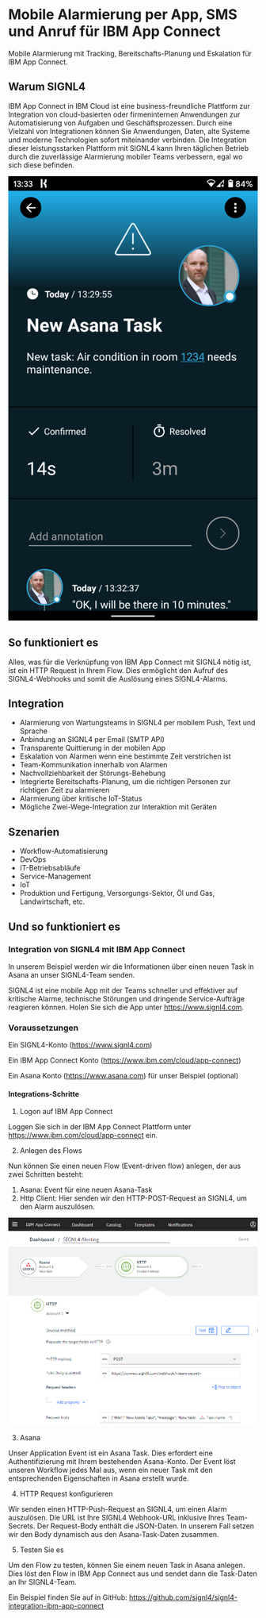 # Mobile Alarmierung per App, SMS und Anruf für IBM App Connect

Mobile Alarmierung mit Tracking, Bereitschafts-Planung und Eskalation für IBM App Connect.

## Warum SIGNL4

IBM App Connect in IBM Cloud ist eine business-freundliche Plattform zur Integration von cloud-basierten oder firmeninternen Anwendungen zur Automatisierung von Aufgaben und Geschäftsprozessen. Durch eine Vielzahl von Integrationen können Sie Anwendungen, Daten, alte Systeme und moderne Technologien sofort miteinander verbinden. Die Integration dieser leistungsstarken Plattform mit SIGNL4 kann Ihren täglichen Betrieb durch die zuverlässige Alarmierung mobiler Teams verbessern, egal wo sich diese befinden.

![SIGNL4](ibm-app-connect-signl4.png)

## So funktioniert es

Alles, was für die Verknüpfung von IBM App Connect mit SIGNL4 nötig ist, ist ein HTTP Request in Ihrem Flow. Dies ermöglicht den Aufruf des SIGNL4-Webhooks und somit die Auslösung eines SIGNL4-Alarms.

## Integration

- Alarmierung von Wartungsteams in SIGNL4 per mobilem Push, Text und Sprache
- Anbindung an SIGNL4 per Email (SMTP API)
- Transparente Quittierung in der mobilen App
- Eskalation von Alarmen wenn eine bestimmte Zeit verstrichen ist
- Team-Kommunikation innerhalb von Alarmen
- Nachvollziehbarkeit der Störungs-Behebung
- Integrierte Bereitschafts-Planung, um die richtigen Personen zur richtigen Zeit zu alarmieren
- Alarmierung über kritische IoT-Status
- Mögliche Zwei-Wege-Integration zur Interaktion mit Geräten

## Szenarien

- Workflow-Automatisierung
- DevOps
- IT-Betriebsabläufe
- Service-Management
- IoT
- Produktion und Fertigung, Versorgungs-Sektor, Öl und Gas, Landwirtschaft, etc.

## Und so funktioniert es

### Integration von SIGNL4 mit IBM App Connect

In unserem Beispiel werden wir die Informationen über einen neuen Task in Asana an unser SIGNL4-Team senden.

SIGNL4 ist eine mobile App mit der Teams schneller und effektiver auf kritische Alarme, technische Störungen und dringende Service-Aufträge reagieren können. Holen Sie sich die App unter https://www.signl4.com.

### Voraussetzungen

Ein SIGNL4-Konto (https://www.signl4.com)

Ein IBM App Connect Konto (https://www.ibm.com/cloud/app-connect)

Ein Asana Konto (https://www.asana.com) für unser Beispiel (optional)


#### Integrations-Schritte

1. Logon auf IBM App Connect  

Loggen Sie sich in der IBM App Connect Plattform unter https://www.ibm.com/cloud/app-connect ein.

2. Anlegen des Flows  

Nun können Sie einen neuen Flow (Event-driven flow) anlegen, der aus zwei Schritten besteht:

1. Asana: Event für eine neuen Asana-Task
2. Http Client: Hier senden wir den HTTP-POST-Request an SIGNL4, um den Alarm auszulösen.

![IBM App Connect Flow](ibm-app-connect-flow.png)

3. Asana  

Unser Application Event ist ein Asana  Task. Dies erfordert eine Authentifizierung mit Ihrem bestehenden Asana-Konto. Der Event löst unseren Workflow jedes Mal aus, wenn ein neuer Task mit den entsprechenden Eigenschaften in Asana erstellt wurde.

4. HTTP Request konfigurieren  

Wir senden einen HTTP-Push-Request an SIGNL4, um einen Alarm auszulösen. Die URL ist Ihre SIGNL4 Webhook-URL inklusive Ihres Team-Secrets. Der Request-Body enthält die JSON-Daten. In unserem Fall setzen wir den Body dynamisch aus den Asana-Task-Daten zusammen.

5. Testen Sie es  

Um den Flow zu testen, können Sie einem neuen Task in Asana anlegen. Dies löst den Flow in IBM App Connect aus und sendet dann die Task-Daten an Ihr SIGNL4-Team.

Ein Beispiel finden Sie auf in GitHub:
https://github.com/signl4/signl4-integration-ibm-app-connect
